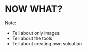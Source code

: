 #  NOW WHAT?

Note:
- Tell about only images
- Tell about the tools
- Tell about creating own soloution
